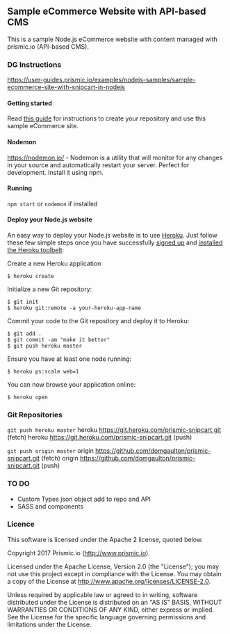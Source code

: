 ## Sample eCommerce Website with API-based CMS

This is a sample Node.js eCommerce website with content managed with prismic.io (API-based CMS).

### DG Instructions
https://user-guides.prismic.io/examples/nodejs-samples/sample-ecommerce-site-with-snipcart-in-nodejs

#### Getting started
Read [this guide](https://intercom.help/prismicio/examples/nodejs-samples/sample-ecommerce-site-with-snipcart-in-nodejs) for instructions to create your repository and use this sample eCommerce site.

#### Nodemon
https://nodemon.io/ - Nodemon is a utility that will monitor for any changes in your source and automatically restart your server. Perfect for development. Install it using npm.

#### Running
`npm start` or `nodemon` if installed

#### Deploy your Node.js website
An easy way to deploy your Node.js website is to use [Heroku](http://www.heroku.com). Just follow these few simple steps once you have successfully [signed up](https://id.heroku.com/signup/www-header) and [installed the Heroku toolbelt](https://toolbelt.heroku.com/):

Create a new Heroku application
```
$ heroku create
```
Initialize a new Git repository:
```
$ git init
$ heroku git:remote -a your-heroku-app-name
```
Commit your code to the Git repository and deploy it to Heroku:
```
$ git add .
$ git commit -am "make it better"
$ git push heroku master
```
Ensure you have at least one node running:
```
$ heroku ps:scale web=1
```
You can now browse your application online:
```
$ heroku open
```

### Git Repositories
`git push heroku master`
heroku  https://git.heroku.com/prismic-snipcart.git (fetch)
heroku  https://git.heroku.com/prismic-snipcart.git (push)

`git push origin master`
origin  https://github.com/domgaulton/prismic-snipcart.git (fetch)
origin  https://github.com/domgaulton/prismic-snipcart.git (push)


### TO DO
* Custom Types json object add to repo and API
* SASS and components

### Licence

This software is licensed under the Apache 2 license, quoted below.

Copyright 2017 Prismic.io (http://www.prismic.io).

Licensed under the Apache License, Version 2.0 (the "License"); you may not use this project except in compliance with the License. You may obtain a copy of the License at http://www.apache.org/licenses/LICENSE-2.0.

Unless required by applicable law or agreed to in writing, software distributed under the License is distributed on an "AS IS" BASIS, WITHOUT WARRANTIES OR CONDITIONS OF ANY KIND, either express or implied. See the License for the specific language governing permissions and limitations under the License.